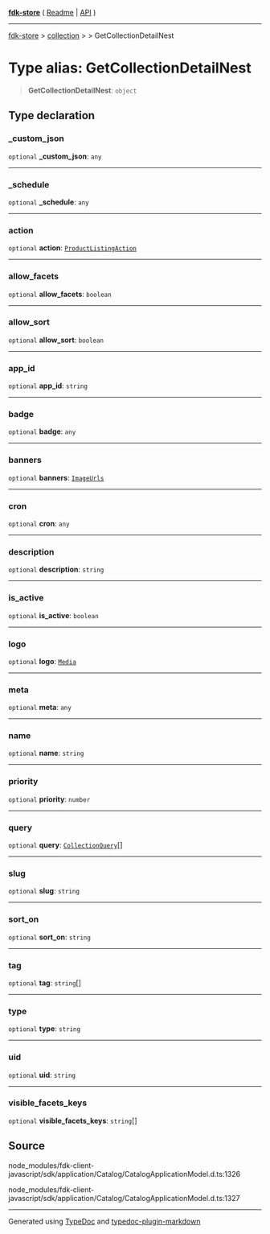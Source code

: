 [**fdk-store**](../../../README.md) ( [Readme](../../../README.md) \| [API](../../../API.md) )

---

[fdk-store](../../../API.md) > [collection](../../README.md) > [<internal>](../README.md) > GetCollectionDetailNest

# Type alias: GetCollectionDetailNest

> **GetCollectionDetailNest**: `object`

## Type declaration

### \_custom_json

`optional` **\_custom_json**: `any`

---

### \_schedule

`optional` **\_schedule**: `any`

---

### action

`optional` **action**: [`ProductListingAction`](../../../brands/internal_/type-aliases/type-alias.ProductListingAction.md)

---

### allow_facets

`optional` **allow_facets**: `boolean`

---

### allow_sort

`optional` **allow_sort**: `boolean`

---

### app_id

`optional` **app_id**: `string`

---

### badge

`optional` **badge**: `any`

---

### banners

`optional` **banners**: [`ImageUrls`](../../../brands/internal_/type-aliases/type-alias.ImageUrls.md)

---

### cron

`optional` **cron**: `any`

---

### description

`optional` **description**: `string`

---

### is_active

`optional` **is_active**: `boolean`

---

### logo

`optional` **logo**: [`Media`](../../../brands/internal_/type-aliases/type-alias.Media.md)

---

### meta

`optional` **meta**: `any`

---

### name

`optional` **name**: `string`

---

### priority

`optional` **priority**: `number`

---

### query

`optional` **query**: [`CollectionQuery`](type-alias.CollectionQuery.md)[]

---

### slug

`optional` **slug**: `string`

---

### sort_on

`optional` **sort_on**: `string`

---

### tag

`optional` **tag**: `string`[]

---

### type

`optional` **type**: `string`

---

### uid

`optional` **uid**: `string`

---

### visible_facets_keys

`optional` **visible_facets_keys**: `string`[]

## Source

node_modules/fdk-client-javascript/sdk/application/Catalog/CatalogApplicationModel.d.ts:1326

node_modules/fdk-client-javascript/sdk/application/Catalog/CatalogApplicationModel.d.ts:1327

---

Generated using [TypeDoc](https://typedoc.org/) and [typedoc-plugin-markdown](https://www.npmjs.com/package/typedoc-plugin-markdown)
